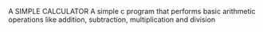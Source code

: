 A SIMPLE CALCULATOR 
A simple c program that performs basic arithmetic operations like addition, subtraction, multiplication and division 
